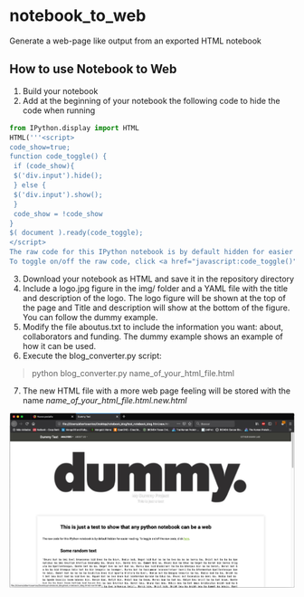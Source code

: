 # notebook_to_web
Generate a web-page like output from an exported HTML notebook

How to use Notebook to Web
---------------------------

1. Build your notebook
2. Add at the beginning of your notebook the following code to hide the code when running

```python
from IPython.display import HTML
HTML('''<script>
code_show=true; 
function code_toggle() {
 if (code_show){
 $('div.input').hide();
 } else {
 $('div.input').show();
 }
 code_show = !code_show
} 
$( document ).ready(code_toggle);
</script>
The raw code for this IPython notebook is by default hidden for easier reading.
To toggle on/off the raw code, click <a href="javascript:code_toggle()">here</a>.''')
```
3. Download your notebook as HTML and save it in the repository directory
4. Include a logo.jpg figure in the img/ folder and a YAML file with the title and description of the logo.
The logo figure will be shown at the top of the page and Title and description will show at the bottom of the figure. You can follow the dummy example.
5. Modify the file aboutus.txt to include the information you want: about, collaborators and funding. The dummy example shows an example of how it can be used.
6. Execute the blog_converter.py script:
  > python blog_converter.py name_of_your_html_file.html
7. The new HTML file with a more web page feeling will be stored with the name *name_of_your_html_file.html.new.html*

![dummy](./src/dummy_web.png)
